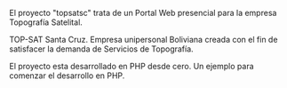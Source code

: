 El proyecto "topsatsc" trata de un Portal Web presencial para la empresa Topografía Satelital. 

TOP-SAT Santa Cruz. Empresa unipersonal Boliviana creada con el fin de satisfacer la demanda de Servicios de Topografía. 

El proyecto esta desarrollado en PHP desde cero. Un ejemplo para comenzar el desarrollo en PHP.


